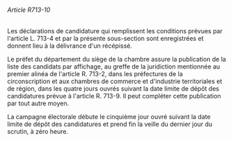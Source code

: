 ###### Article R713-10

Les déclarations de candidature qui remplissent les conditions prévues par l'article L. 713-4 et par la présente sous-section sont enregistrées et donnent lieu à la délivrance d'un récépissé.

Le préfet du département du siège de la chambre assure la publication de la liste des candidats par affichage, au greffe de la juridiction mentionnée au premier alinéa de l'article R. 713-2, dans les préfectures de la circonscription et aux chambres de commerce et d'industrie territoriales et de région, dans les quatre jours ouvrés suivant la date limite de dépôt des candidatures prévue à l'article R. 713-9. Il peut compléter cette publication par tout autre moyen.

La campagne électorale débute le cinquième jour ouvré suivant la date limite de dépôt des candidatures et prend fin la veille du dernier jour du scrutin, à zéro heure.

